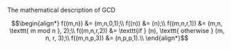 The mathematical description of GCD
```math
\begin{align*}
f((m,n)) &= (m,n,0,1);\\
f((n)) &= (n);\\
f((m,n,r,1)) &= (m,n, \texttt{ m mod n }, 2);\\
f((m,n,r,2)) &= \texttt{if } (n),  \texttt{ otherwise } (m, n, r, 3);\\
f((m,n,p,3)) &= (n,p,p,1).\\
\end{align*}
```
